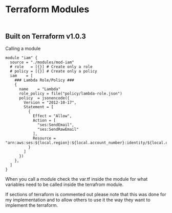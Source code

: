 # Terraform Modules
<h2><br> 
Built on Terraform v1.0.3</h2>

<p>Calling a module

    module "iam" {
      source = "./modules/mod-iam"
      # role   = [{}] # Create only a role
      # policy = [{}] # Create only a policy
      iam    = [
        ### Lambda Role/Policy ###
        {
          name    = "Lambda"
          role_policy = file("policy/lambda-role.json")
          policy  = jsonencode({
            Version = "2012-10-17",
            Statement = [
              {
                Effect = "Allow",
                Action = [
                  "ses:SendEmail",
                  "ses:SendRawEmail"
                ],
                Resource = "arn:aws:ses:${local.region}:${local.account_number}:identity/${local.domainName}"
              }
            ]
          })
        },
      ]
    }

When you call a module check the var.tf inside the module for what variables need to be called inside the terrafrom module.

If sections of terraform is commented out please note that this was done for my implementation and to allow others to use it the way they want to implement the terraform.</p>